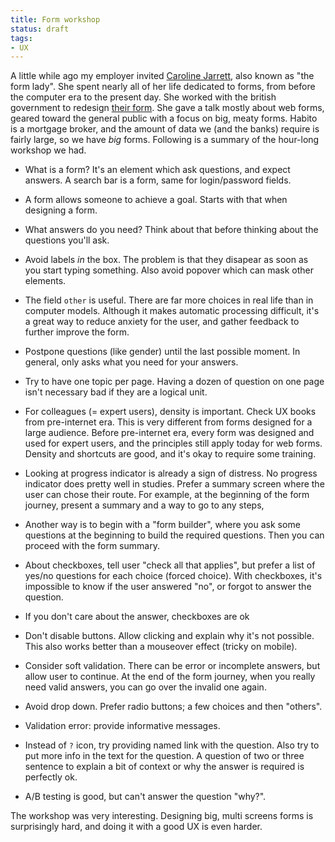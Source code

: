 ```yaml
---
title: Form workshop
status: draft
tags:
- UX
---
```


A little while ago my employer invited [Caroline
Jarrett](http://www.formsthatwork.com/), also known as "the form lady". She
spent nearly all of her life dedicated to forms, from before the computer era
to the present day. She worked with the british government to redesign
[their form](http://govuk-elements.herokuapp.com/form-elements/).
She gave a talk mostly about web forms, geared toward the
general public with a focus on big, meaty forms. Habito is a mortgage broker,
and the amount of data we (and the banks) require is fairly large, so we have
*big* forms.  Following is a summary of the hour-long workshop we had.


* What is a form? It's an element which ask questions, and expect answers. A
  search bar is a form, same for login/password fields.

* A form allows someone to achieve a goal. Starts with that when designing a
  form.

* What answers do you need? Think about that before thinking about the
  questions you'll ask.

* Avoid labels *in* the box. The problem is that they disapear as soon as you
  start typing something. Also avoid popover which can mask other elements.

* The field `other` is useful. There are far more choices in real life than in
  computer models. Although it makes automatic processing difficult, it's a
  great way to reduce anxiety for the user, and gather feedback to further
  improve the form.

* Postpone questions (like gender) until the last possible moment. In general,
  only asks what you need for your answers.

* Try to have one topic per page. Having a dozen of question on one page isn't
  necessary bad if they are a logical unit.

* For colleagues (= expert users), density is important. Check UX books from
  pre-internet era.  This is very different from forms designed for a large
  audience. Before pre-internet era, every form was designed and used for
  expert users, and the principles still apply today for web forms.  Density
  and shortcuts are good, and it's okay to require some training.

* Looking at progress indicator is already a sign of distress. No progress
  indicator does pretty well in studies.  Prefer a summary screen where the
  user can chose their route. For example, at the beginning of the form
  journey, present a summary and a way to go to any steps,

* Another way is to begin with a "form builder", where you ask some questions
  at the beginning to build the required questions. Then you can proceed with
  the form summary.

* About checkboxes, tell user "check all that applies", but prefer a list of
  yes/no questions for each choice (forced choice). With checkboxes, it's
  impossible to know if the user answered "no", or forgot to answer the
  question.

* If you don't care about the answer, checkboxes are ok

* Don't disable buttons. Allow clicking and explain why it's not possible. This
  also works better than a mouseover effect (tricky on mobile).

* Consider soft validation. There can be error or incomplete answers, but allow
  user to continue.  At the end of the form journey, when you really need valid
  answers, you can go over the invalid one again.

* Avoid drop down. Prefer radio buttons; a few choices and then "others".

* Validation error: provide informative messages.

* Instead of `?` icon, try providing named link with the question. Also try to
  put more info in the text for the question. A question of two or three
  sentence to explain a bit of context or why the answer is required is
  perfectly ok.

* A/B testing is good, but can't answer the question "why?".

The workshop was very interesting. Designing big, multi screens forms is surprisingly hard,
and doing it with a good UX is even harder.

